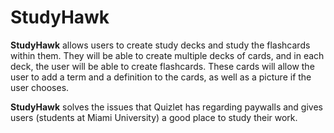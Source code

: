 # StudyHawk

**StudyHawk** allows users to create study decks and study the flashcards within them. They will be able to create multiple decks of cards, and in each deck, the user will be able to create flashcards. These cards will allow the user to add a term and a definition to the cards, as well as a picture if the user chooses.

**StudyHawk** solves the issues that Quizlet has regarding paywalls and gives users (students at Miami University) a good place to study their work.
